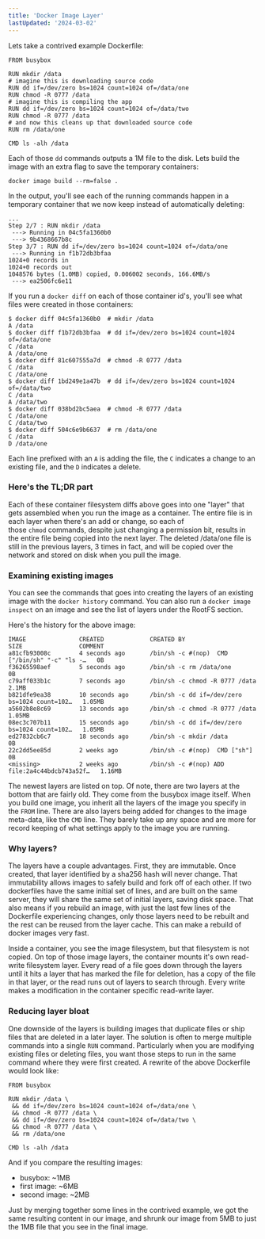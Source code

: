 ```yaml
---
title: 'Docker Image Layer'
lastUpdated: '2024-03-02'
---
```


Lets take a contrived example Dockerfile:

```
FROM busybox

RUN mkdir /data
# imagine this is downloading source code
RUN dd if=/dev/zero bs=1024 count=1024 of=/data/one 
RUN chmod -R 0777 /data
# imagine this is compiling the app
RUN dd if=/dev/zero bs=1024 count=1024 of=/data/two 
RUN chmod -R 0777 /data
# and now this cleans up that downloaded source code
RUN rm /data/one 

CMD ls -alh /data
```

Each of those `dd` commands outputs a 1M file to the disk. Lets build the image with an extra flag to save the temporary containers:

```
docker image build --rm=false .
```

In the output, you'll see each of the running commands happen in a temporary container that we now keep instead of automatically deleting:

```
...
Step 2/7 : RUN mkdir /data
 ---> Running in 04c5fa1360b0
 ---> 9b4368667b8c
Step 3/7 : RUN dd if=/dev/zero bs=1024 count=1024 of=/data/one
 ---> Running in f1b72db3bfaa
1024+0 records in
1024+0 records out
1048576 bytes (1.0MB) copied, 0.006002 seconds, 166.6MB/s
 ---> ea2506fc6e11
```

If you run a `docker diff` on each of those container id's, you'll see what files were created in those containers:

```
$ docker diff 04c5fa1360b0  # mkdir /data
A /data
$ docker diff f1b72db3bfaa  # dd if=/dev/zero bs=1024 count=1024 of=/data/one
C /data
A /data/one
$ docker diff 81c607555a7d  # chmod -R 0777 /data
C /data
C /data/one
$ docker diff 1bd249e1a47b  # dd if=/dev/zero bs=1024 count=1024 of=/data/two
C /data
A /data/two
$ docker diff 038bd2bc5aea  # chmod -R 0777 /data
C /data/one
C /data/two
$ docker diff 504c6e9b6637  # rm /data/one
C /data
D /data/one
```

Each line prefixed with an `A` is adding the file, the `C` indicates a change to an existing file, and the `D` indicates a delete.

### Here's the TL;DR part

Each of these container filesystem diffs above goes into one "layer" that gets assembled when you run the image as a container. The entire file is in each layer when there's an add or change, so each of those `chmod` commands, despite just changing a permission bit, results in the entire file being copied into the next layer. The deleted /data/one file is still in the previous layers, 3 times in fact, and will be copied over the network and stored on disk when you pull the image.

### Examining existing images

You can see the commands that goes into creating the layers of an existing image with the `docker history` command. You can also run a `docker image inspect` on an image and see the list of layers under the RootFS section.

Here's the history for the above image:

```
IMAGE               CREATED             CREATED BY                                      SIZE                COMMENT
a81cfb93008c        4 seconds ago       /bin/sh -c #(nop)  CMD ["/bin/sh" "-c" "ls -…   0B
f36265598aef        5 seconds ago       /bin/sh -c rm /data/one                         0B
c79aff033b1c        7 seconds ago       /bin/sh -c chmod -R 0777 /data                  2.1MB
b821dfe9ea38        10 seconds ago      /bin/sh -c dd if=/dev/zero bs=1024 count=102…   1.05MB
a5602b8e8c69        13 seconds ago      /bin/sh -c chmod -R 0777 /data                  1.05MB
08ec3c707b11        15 seconds ago      /bin/sh -c dd if=/dev/zero bs=1024 count=102…   1.05MB
ed27832cb6c7        18 seconds ago      /bin/sh -c mkdir /data                          0B
22c2dd5ee85d        2 weeks ago         /bin/sh -c #(nop)  CMD ["sh"]                   0B
<missing>           2 weeks ago         /bin/sh -c #(nop) ADD file:2a4c44bdcb743a52f…   1.16MB
```

The newest layers are listed on top. Of note, there are two layers at the bottom that are fairly old. They come from the busybox image itself. When you build one image, you inherit all the layers of the image you specify in the `FROM` line. There are also layers being added for changes to the image meta-data, like the `CMD` line. They barely take up any space and are more for record keeping of what settings apply to the image you are running.

### Why layers?

The layers have a couple advantages. First, they are immutable. Once created, that layer identified by a sha256 hash will never change. That immutability allows images to safely build and fork off of each other. If two dockerfiles have the same initial set of lines, and are built on the same server, they will share the same set of initial layers, saving disk space. That also means if you rebuild an image, with just the last few lines of the Dockerfile experiencing changes, only those layers need to be rebuilt and the rest can be reused from the layer cache. This can make a rebuild of docker images very fast.

Inside a container, you see the image filesystem, but that filesystem is not copied. On top of those image layers, the container mounts it's own read-write filesystem layer. Every read of a file goes down through the layers until it hits a layer that has marked the file for deletion, has a copy of the file in that layer, or the read runs out of layers to search through. Every write makes a modification in the container specific read-write layer.

### Reducing layer bloat

One downside of the layers is building images that duplicate files or ship files that are deleted in a later layer. The solution is often to merge multiple commands into a single `RUN` command. Particularly when you are modifying existing files or deleting files, you want those steps to run in the same command where they were first created. A rewrite of the above Dockerfile would look like:

```
FROM busybox

RUN mkdir /data \
 && dd if=/dev/zero bs=1024 count=1024 of=/data/one \
 && chmod -R 0777 /data \
 && dd if=/dev/zero bs=1024 count=1024 of=/data/two \
 && chmod -R 0777 /data \
 && rm /data/one

CMD ls -alh /data
```

And if you compare the resulting images:

- busybox: ~1MB
- first image: ~6MB
- second image: ~2MB

Just by merging together some lines in the contrived example, we got the same resulting content in our image, and shrunk our image from 5MB to just the 1MB file that you see in the final image.